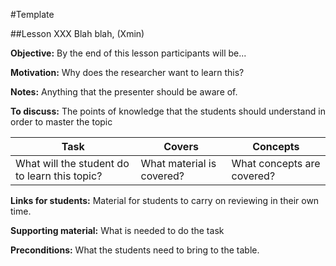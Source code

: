 #Template

##Lesson XXX Blah blah, (Xmin)

**Objective:** By the end of this lesson participants will be...

**Motivation:** Why does the researcher want to learn this?

**Notes:** Anything that the presenter should be aware of.

**To discuss:** The points of knowledge that the students should understand in order to master the topic

|Task                                           | Covers                    | Concepts                   |
| --------------------------------------------- | ------------------------- | -------------------------- |
| What will the student do to learn this topic? | What material is covered? | What concepts are covered? |

**Links for students:** Material for students to carry on reviewing in their own time.

**Supporting material:** What is needed to do the task

**Preconditions:** What the students need to bring to the table.


